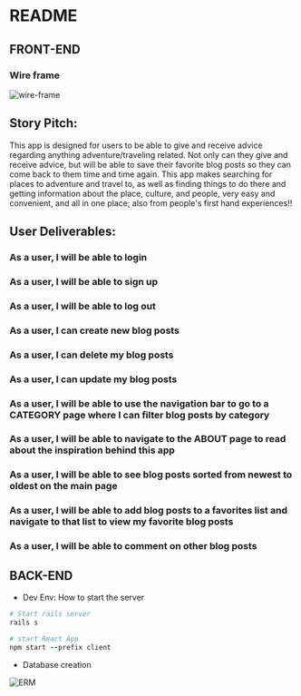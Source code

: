 # README


## FRONT-END
<h3>Wire frame</h3>
<img
    src="https://user-images.githubusercontent.com/8335102/150434284-4cd5f06e-cd20-49de-846a-d860a6762f58.PNG"
    alt="wire-frame"
    title="wire-frame"
    style="display: block; max-width: 700px">

## Story Pitch:
This app is designed for users to be able to give and receive advice regarding anything adventure/traveling related. Not only can they give and receive advice, but will be able to save their favorite blog posts so they can come back to them time and time again. This app makes searching for places to adventure and travel to, as well as finding things to do there and getting information about the place, culture, and people, very easy and convenient, and all in one place; also from people's first hand experiences!!
## User Deliverables:
### As a user, I will be able to login
### As a user, I will be able to sign up
### As a user, I will be able to log out
### As a user, I can create new blog posts
### As a user, I can delete my blog posts
### As a user, I can update my blog posts
### As a user, I will be able to use the navigation bar to go to a CATEGORY page where I can filter blog posts by category
### As a user, I will be able to navigate to the ABOUT page to read about the inspiration behind this app
### As a user, I will be able to see blog posts sorted from newest to oldest on the main page
### As a user, I will be able to add blog posts to a favorites list and navigate to that list to view my favorite blog posts
### As a user, I will be able to comment on other blog posts 

## BACK-END
* Dev Env: How to start the server
```ruby
# Start rails server
rails s

# start React App
npm start --prefix client
```
<!-- * Ruby version

* System dependencies

* Configuration -->

* Database creation

<img
    src="https://user-images.githubusercontent.com/8335102/150438024-8ef81bab-7be3-4fbc-93df-dc6b115c7114.PNG"
    alt="ERM"
    title="ERM"
    style="display: block; max-width: 700px">


<!-- * Database initialization

* How to run the test suite

* Services (job queues, cache servers, search engines, etc.)

* Deployment instructions

* ... -->
